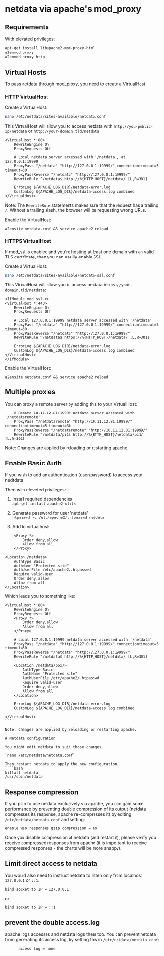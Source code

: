 # netdata via apache's mod_proxy

## Requirements

With elevated privileges:

```bash
apt-get install libapache2-mod-proxy-html
a2enmod proxy
a2enmod proxy_http
```

## Virtual Hosts

To pass netdata through mod_proxy, you need to create a VirtualHost.  

### HTTP VirtualHost

Create a VirtualHost:

````bash
nano /etc/netdata/sites-available/netdata.conf
````

This VirtualHost  will allow you to access netdata with `http://you-public-ip/netdata` or `http://your-domain.tld/netdata`

````
<VirtualHost *:80>
	RewriteEngine On
	ProxyRequests Off

	# Local netdata server accessed with '/netdata', at 127.0.0.1:19999
	ProxyPass "/netdata" "http://127.0.0.1:19999/" connectiontimeout=5 timeout=30
	ProxyPassReverse "/netdata" "http://127.0.0.1:19999/"
	RewriteRule ^/netdata$ http://%{HTTP_HOST}/netdata/ [L,R=301]

	ErrorLog ${APACHE_LOG_DIR}/netdata-error.log
	CustomLog ${APACHE_LOG_DIR}/netdata-access.log combined
</VirtualHost>
````

Note: The `RewriteRule` statements makes sure that the request has a trailing `/`. Without a trailing slash, the browser will be requesting wrong URLs.

Enable the VirtualHost: 
````
a2ensite netdata.conf && service apache2 reload
````

### HTTPS VirtualHost

If mod_ssl is enabled and you're hosting at least one domain with an valid TLS certificate, then you can easilly enable SSL.

Create a VirtualHost:

````bash
nano /etc/netdata/sites-available/netdata-ssl.conf
````

This VirtualHost will allow you to access netdata `https://your-domain.tld/netdata`:  

````
<IfModule mod_ssl.c>
<VirtualHost *:443>
	RewriteEngine On
	ProxyRequests Off

	# Local 127.0.0.1:19999 netdata server accessed with '/netdata'
	ProxyPass "/netdata" "http://127.0.0.1:19999/" connectiontimeout=5 timeout=30
	ProxyPassReverse "/netdata" "http://127.0.0.1:19999/"
	RewriteRule ^/netdata$ https://%{HTTP_HOST}/netdata/ [L,R=301]

	ErrorLog ${APACHE_LOG_DIR}/netdata-error.log
	CustomLog ${APACHE_LOG_DIR}/netdata-access.log combined
</VirtualHost>
</IfModule>
````

Enable the VirtualHost: 
````
a2ensite netdata.conf && service apache2 reload
````

## Multiple proxies

You can proxy a remote server by adding this to your VirtualHost:

````
	# Remote 10.11.12.81:19999 netdata server accessed with '/netdataremote'
	ProxyPass "/netdataremote" "http://10.11.12.81:19999/" connectiontimeout=5 timeout=30
	ProxyPassReverse "/netdataremote" "http://10.11.12.81:19999/"
	RewriteRule ^/netdata/pi1$ http://%{HTTP_HOST}/netdata/pi1/ [L,R=301]
````

Note: Changes are applied by reloading or restarting apache.

## Enable Basic Auth

If you wish to add an authentication (user/password) to access your nedtdata

Then with eleveted privileges:  

1) Install required dependencies  
`apt-get install apache2-utils`

2) Generate password for user 'netdata'  
`htpasswd -c /etc/apache2/.htpasswd netdata`

3) Add to virtualhost:

````
	<Proxy *>
		Order deny,allow
		Allow from all
	</Proxy>

<Location /netdata>
	AuthType Basic
	AuthName "Protected site"
	AuthUserFile /etc/apache2/.htpasswd
	Require valid-user
	Order deny,allow
	Allow from all
</Location>
````

Which leads you to something like: 

````
<VirtualHost *:80>
	RewriteEngine On
	ProxyRequests Off
	<Proxy *>
		Order deny,allow
		Allow from all
	</Proxy>

	# Local 127.0.0.1:19999 netdata server accessed with '/netdata'
	ProxyPass "/netdata" "http://127.0.0.1:19999/" connectiontimeout=5 timeout=30
	ProxyPassReverse "/netdata" "http://127.0.0.1:19999/"
	RewriteRule ^/netdata$ http://%{HTTP_HOST}/netdata/ [L,R=301]

	<Location /netdata/box/>
		AuthType Basic
		AuthName "Protected site"
		AuthUserFile /etc/apache2/.htpasswd
		Require valid-user
		Order deny,allow
		Allow from all
	</Location>

	ErrorLog ${APACHE_LOG_DIR}/netdata-error.log
	CustomLog ${APACHE_LOG_DIR}/netdata-access.log combined

</VirtualHost>
```

Note: Changes are applied by reloading or restarting apache.

# Netdata configuration

You might edit netdata to suit those changes.

`nano /etc/netdata/netdata.conf`

Then restart netdata to apply the new configuration.
````bash
killall netdata
/usr/sbin/netdata
````


## Response compression

If you plan to use netdata exclusively via apache, you can gain some performance by preventing double compression of its output (netdata compresses its response, apache re-compresses it) by editing `/etc/netdata/netdata.conf` and setting:

````
enable web responses gzip compression = no
````

Once you disable compression at netdata (and restart it), please verify you receive compressed responses from apache (it is important to receive compressed responses - the charts will be more snappy).

## Limit direct access to netdata

You would also need to instruct netdata to listen only from localhost `127.0.0.1` or `::1`.

````
bind socket to IP = 127.0.0.1
```` 
or  
````
bind socket to IP = ::1
````

## prevent the double access.log

apache logs accesses and netdata logs them too. You can prevent netdata from generating its access log, by setting this in `/etc/netdata/netdata.conf`:

````
      access log = none
````


